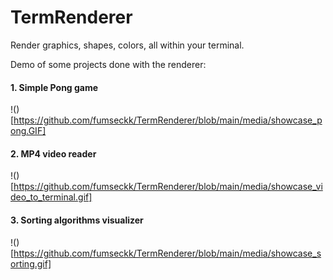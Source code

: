 # TermRenderer
Render graphics, shapes, colors, all within your terminal.

Demo of some projects done with the renderer:

#### 1. Simple Pong game
!()[https://github.com/fumseckk/TermRenderer/blob/main/media/showcase_pong.GIF]

#### 2. MP4 video reader
!()[https://github.com/fumseckk/TermRenderer/blob/main/media/showcase_video_to_terminal.gif]

#### 3. Sorting algorithms visualizer
!()[https://github.com/fumseckk/TermRenderer/blob/main/media/showcase_sorting.gif]
